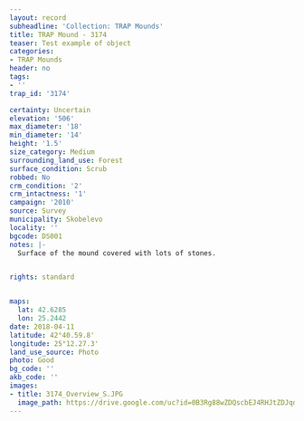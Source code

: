 ```yaml
---
layout: record
subheadline: 'Collection: TRAP Mounds'
title: TRAP Mound - 3174
teaser: Test example of object
categories:
- TRAP Mounds
header: no
tags:
- ''
trap_id: '3174'

certainty: Uncertain
elevation: '506'
max_diameter: '18'
min_diameter: '14'
height: '1.5'
size_category: Medium
surrounding_land_use: Forest
surface_condition: Scrub
robbed: No
crm_condition: '2'
crm_intactness: '1'
campaign: '2010'
source: Survey
municipality: Skobelevo
locality: ''
bgcode: DS001
notes: |-
  Surface of the mound covered with lots of stones.


rights: standard


maps:
  lat: 42.6285
  lon: 25.2442
date: 2018-04-11
latitude: 42°40.59.8'
longitude: 25°12.27.3'
land_use_source: Photo
photo: Good
bg_code: ''
akb_code: ''
images:
- title: 3174_Overview_S.JPG
  image_path: https://drive.google.com/uc?id=0B3Rg88wZDQscbEJ4RHJtZDJqd0E
---
```

